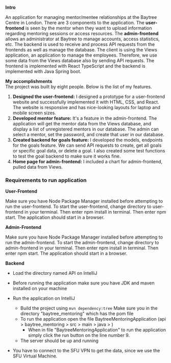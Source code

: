 **Intro**
<p>
An application for managing mentor/mentee relationships at the Baytree
Centre in London. There are 3 components to the application. The
<b>user-frontend</b> is seen by the mentor when they want to upload information 
regarding mentoring sessions or access resources. 
The <b>admin-frontend</b> allows an administrator at Baytree to manage accounts, access statistics, etc. 
The backend is used to receive and process API requests 
from the frontends as well as manage the database. The client is using the Views application, 
an application to manage the employees. Therefore, we use some data from the Views database also by sending API requests.
The frontend is implemented with React TypeScript and the backend is implemented
with Java Spring boot.
</p>

**My accomplishments**<br>
The project was built by eight people. Below is the list of my features.
1. <b>Designed the user-frontend:</b> I designed a prototype for a user-frontend website and
   successfully implemented it with HTML, CSS, and React. The website is responsive
   and has nice-looking layouts for laptop and mobile screen sizes.
2. <b>Developed mentor feature:</b> It's a feature in the admin-frontend. The application will
   get the mentor data from the Views database, and display a list of unregistered mentors in our database.
   The admin can select a mentor, set the password, and create that user in our database.
3. <b>Created backend for goals feature:</b>
   I developed the models, endpoints for the goals feature. We can send API requests
   to create, get all goals or specific goal data, or delete a goal.
   I also created some test functions to test the goal backend to make sure
   it works fine.
4. <b>Home page for admin-frontend:</b>
   I included a chart for admin-frontend, pulled data from Views.

### Requirements to run application
**User-Frontend**
<p>
Make sure you have Node Package Manager installed before attempting to run the user-frontend. To start the user-frontend, change directory to user-frontend in your terminal. Then enter npm install in terminal. Then enter npm start. The application should start in a browser.  
</p>

**Admin-Frontend**
<p>
Make sure you have Node Package Manager installed before attempting to run the admin-frontend. To start the admin-frontend, change directory to admin-frontend in your terminal. Then enter npm install in terminal. Then enter npm start. The application should start in a browser.
</p>


****Backend****

- Load the directory named API on IntelliJ
- Before running the application make sure you have JDK and maven installed on your machine
- Run the application on IntelliJ
    - Build the project using `mvn dependency:tree` Make sure you in the directory "baytree_mentoring" which has the pom file   
    - To run the application open the file BaytreeMentoringApplication (api > baytree_mentoring > src > main > java > )
        - When in file "BaytreeMentoringApplication" to run the application simply click the run button on the line number 9.    
    - The server should be up and running 

- You have to connect to the SFU VPN to get the data, since we use the SFU Virtual Machine.

